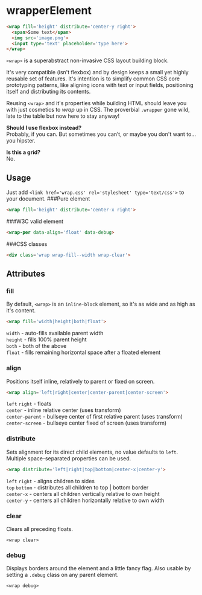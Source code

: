 # wrapperElement
```html
<wrap fill='height' distribute='center-y right'>
  <span>Some text</span>
  <img src='image.png'>
  <input type='text' placeholder='type here'>
</wrap>
```

`<wrap>` is a superabstract non-invasive CSS layout building block. 

It's very compatible (isn't flexbox) and by design keeps a small yet highly reusable set of features. It's intention is to simplify common CSS core prototyping patterns, like aligning icons with text or input fields, positioning itself and distributing its contents.  
  
Reusing `<wrap>` and it's properties while building HTML should leave you with just cosmetics to _wrap_ up in CSS. The proverbial `.wrapper` gone wild, late to the table but now here to stay anyway!  
  
__Should I use flexbox instead?__  
Probably, if you can. But sometimes you can’t, or maybe you don't want to... you hipster.  
  
__Is this a grid?__  
No.  
  
## Usage
Just add `<link href='wrap.css' rel='stylesheet' type='text/css'>` to your document.
###Pure element

```html
<wrap fill='height' distribute='center-x right'>
```
###W3C valid element

```html
<wrap-per data-align='float' data-debug>
```
###CSS classes

```html
<div class='wrap wrap-fill--width wrap-clear'>
```  

## Attributes
### fill
By default, `<wrap>` is an `inline-block` element, so it's as wide and as high as it's content.
```html
<wrap fill='width|height|both|float'>
```  

`width` - auto-fills available parent width  
`height` - fills 100% parent height  
`both` - both of the above  
`float` - fills remaining horizontal space after a floated element

### align
Positions itself inline, relatively to parent or fixed on screen.
```html
<wrap align='left|right|center|center-parent|center-screen'>
```  

`left` `right` - floats  
`center` - inline relative center (uses transform)   
`center-parent` - bullseye center of first relative parent (uses transform)  
`center-screen` - bullseye center fixed of screen (uses transform)

### distribute
Sets alignment for its direct child elements, no value defaults to `left`. Multiple space-separated properties can be used.
```html
<wrap distribute='left|right|top|bottom|center-x|center-y'>
```  

`left` `right` - aligns children to sides  
`top` `bottom` - distributes all children to top | bottom border  
`center-x` - centers all children vertically relative to own height  
`center-y` - centers all children horizontally relative to own width  


### clear
Clears all preceding floats.
```
<wrap clear>
```  

### debug
Displays borders around the element and a little fancy flag. Also usable by setting a `.debug` class on any parent element.
```
<wrap debug>
```

